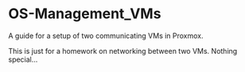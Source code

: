 # OS-Management_VMs
A guide for a setup of two communicating VMs in Proxmox.

This is just for a homework on networking between two VMs. Nothing special...
